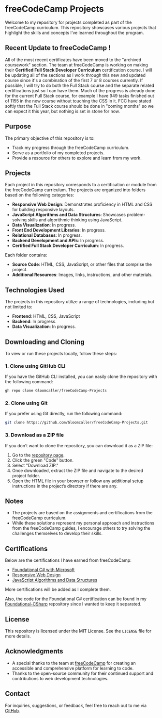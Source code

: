 # freeCodeCamp Projects

Welcome to my repository for projects completed as part of the freeCodeCamp curriculum. This repository showcases various projects that highlight the skills and concepts I’ve learned throughout the program.

## Recent Update to freeCodeCamp !

All of the most recent certificates have been moved to the "archived coursework" section.
The team at freeCodeCamp is working on making their **Certified Full Stack Developer Curriculum** certification course.
I will be updating all of the sections as I work through this new and updated course since it's a combination of the first 7 or 8 courses currently.
If possible, I will try to do both the Full Stack course and the separate related certifications just so I can have them.
Much of the progress is already done for the current Full Stack course, for example I have 949 tasks finished out of 1155 in the new course without touching the CSS in it.
FCC have stated softly that the Full Stack course should be done in "coming months" so we can expect it this year, but nothing is set in stone for now.

## Purpose

The primary objective of this repository is to:

- Track my progress through the freeCodeCamp curriculum.
- Serve as a portfolio of my completed projects.
- Provide a resource for others to explore and learn from my work.

## Projects

Each project in this repository corresponds to a certification or module from the freeCodeCamp curriculum. The projects are organized into folders based on the following categories:

- **Responsive Web Design**: Demonstrates proficiency in HTML and CSS for building responsive layouts.
- **JavaScript Algorithms and Data Structures**: Showcases problem-solving skills and algorithmic thinking using JavaScript.
- **Data Visualization**: In progress.
- **Front End Development Libraries**: In progress.
- **Relational Databases**: In progress.
- **Backend Development and APIs**: In progress.
- **Certified Full Stack Developer Curriculum**: In progress.

Each folder contains:

- **Source Code**: HTML, CSS, JavaScript, or other files that comprise the project.
- **Additional Resources**: Images, links, instructions, and other materials.

## Technologies Used

The projects in this repository utilize a range of technologies, including but not limited to:

- **Frontend**: HTML, CSS, JavaScript
- **Backend**: In progress.
- **Data Visualization**: In progress.

## Downloading and Cloning

To view or run these projects locally, follow these steps:

### 1. Clone using GitHub CLI
If you have the GitHub CLI installed, you can easily clone the repository with the following command:

```bash
gh repo clone Gloomcaller/freeCodeCamp-Projects
```

### 2. Clone using Git
If you prefer using Git directly, run the following command:

```bash
git clone https://github.com/Gloomcaller/freeCodeCamp-Projects.git
```

### 3. Download as a ZIP file
If you don’t want to clone the repository, you can download it as a ZIP file:
1. Go to the [repository page](https://github.com/Gloomcaller/freeCodeCamp-Projects).
2. Click the green "Code" button.
3. Select "Download ZIP."
4. Once downloaded, extract the ZIP file and navigate to the desired project folder.
5. Open the HTML file in your browser or follow any additional setup instructions in the project’s directory if there are any.

## Notes

- The projects are based on the assignments and certifications from the freeCodeCamp curriculum.
- While these solutions represent my personal approach and instructions from the freeCodeCamp guides, I encourage others to try solving the challenges themselves to develop their skills.

## Certifications

Below are the certifications I have earned from freeCodeCamp:

- [Foundational C# with Microsoft](https://www.freecodecamp.org/certification/Gloomcaller/foundational-c-sharp-with-microsoft)
- [Responsive Web Design](https://www.freecodecamp.org/certification/Gloomcaller/responsive-web-design)
- [JavaScript Algorithms and Data Structures](https://www.freecodecamp.org/certification/Gloomcaller/javascript-algorithms-and-data-structures-v8)

More certifications will be added as I complete them.

Also, the code for the Foundational C# certification can be found in my [Foundational-CSharp](https://github.com/Gloomcaller/Foundational-CSharp) repository since I wanted to keep it separated.

## License

This repository is licensed under the MIT License. See the `LICENSE` file for more details.

## Acknowledgments

- A special thanks to the team at [freeCodeCamp](https://www.freecodecamp.org) for creating an accessible and comprehensive platform for learning to code.
- Thanks to the open-source community for their continued support and contributions to web development technologies.

## Contact

For inquiries, suggestions, or feedback, feel free to reach out to me via [GitHub](https://github.com/Gloomcaller).
